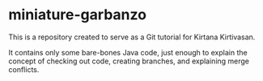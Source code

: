 # miniature-garbanzo

This is a repository created to serve as a Git tutorial for Kirtana Kirtivasan.

It contains only some bare-bones Java code, just enough to explain the concept of checking out code, creating branches, and explaining merge conflicts. 